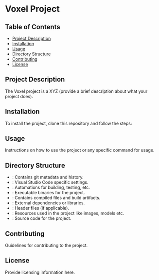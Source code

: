# Voxel Project

## Table of Contents
- [Project Description](#project-description)
- [Installation](#installation)
- [Usage](#usage)
- [Directory Structure](#directory-structure)
- [Contributing](#contributing)
- [License](#license)

## Project Description
The Voxel project is a XYZ (provide a brief description about what your project does).

## Installation
To install the project, clone this repository and follow the steps:



## Usage
Instructions on how to use the project or any specific command for usage.

## Directory Structure
- : Contains git metadata and history.
- : Visual Studio Code specific settings.
- : Automations for building, testing, etc.
- : Executable binaries for the project.
- : Contains compiled files and build artifacts.
- : External dependencies or libraries.
- : Header files (if applicable).
- : Resources used in the project like images, models etc.
- : Source code for the project.

## Contributing
Guidelines for contributing to the project.

## License
Provide licensing information here.


